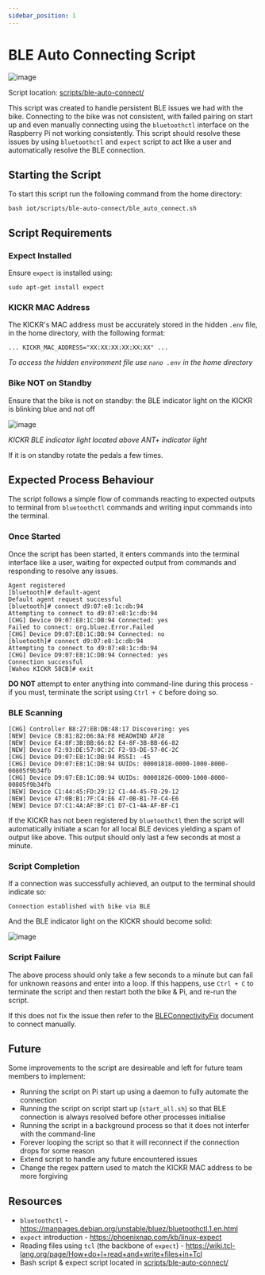 ```yaml
---
sidebar_position: 1
---
```


# BLE Auto Connecting Script

![image](../img/architecture/bike-architecture.png)

Script location: [scripts/ble-auto-connect/](https://github.com/Redback-Operations/redback-smartbike-iot/tree/main/scripts/ble-auto-connect)

This script was created to handle persistent BLE issues we had with the bike. Connecting to the bike was not consistent, with failed pairing on start up and even manually connecting using the `bluetoothctl` interface on the Raspberry Pi not working consistently. This script should resolve these issues by using `bluetoothctl` and `expect` script to act like a user and automatically resolve the BLE connection.

## Starting the Script

To start this script run the following command from the home directory: 

`bash iot/scripts/ble-auto-connect/ble_auto_connect.sh`

## Script Requirements

### Expect Installed

Ensure `expect` is installed using:

`sudo apt-get install expect`

### KICKR MAC Address

The KICKR's MAC address must be accurately stored in the hidden `.env` file, in the home directory, with the following format:

`... KICKR_MAC_ADDRESS="XX:XX:XX:XX:XX:XX" ...`

*To access the hidden environment file use `nano .env` in the home directory*

### Bike NOT on Standby

Ensure that the bike is not on standby: the BLE indicator light on the KICKR is blinking blue and not off

![image](../img/smartbike-photos/kickr-connected.jpg)

*KICKR BLE indicator light located above ANT+ indicator light*

If it is on standby rotate the pedals a few times.

## Expected Process Behaviour

The script follows a simple flow of commands reacting to expected outputs to terminal from `bluetoothctl` commands and writing input commands into the terminal.

### Once Started

Once the script has been started, it enters commands into the terminal interface like a user, waiting for expected output from commands and responding to resolve any issues. 

```
Agent registered
[bluetooth]# default-agent
Default agent request successful
[bluetooth]# connect d9:07:e8:1c:db:94
Attempting to connect to d9:07:e8:1c:db:94
[CHG] Device D9:07:E8:1C:DB:94 Connected: yes
Failed to connect: org.bluez.Error.Failed
[CHG] Device D9:07:E8:1C:DB:94 Connected: no
[bluetooth]# connect d9:07:e8:1c:db:94
Attempting to connect to d9:07:e8:1c:db:94
[CHG] Device D9:07:E8:1C:DB:94 Connected: yes
Connection successful
[Wahoo KICKR 58CB]# exit
```

**DO NOT** attempt to enter anything into command-line during this process - if you must, terminate the script using `Ctrl + C` before doing so.

### BLE Scanning

```
[CHG] Controller B8:27:EB:DB:48:17 Discovering: yes
[NEW] Device CB:81:82:06:8A:F8 HEADWIND AF28
[NEW] Device E4:8F:3B:BB:66:82 E4-8F-3B-BB-66-82
[NEW] Device F2:93:DE:57:0C:2C F2-93-DE-57-0C-2C
[CHG] Device D9:07:E8:1C:DB:94 RSSI: -45
[CHG] Device D9:07:E8:1C:DB:94 UUIDs: 00001818-0000-1000-8000-00805f9b34fb
[CHG] Device D9:07:E8:1C:DB:94 UUIDs: 00001826-0000-1000-8000-00805f9b34fb
[NEW] Device C1:44:45:FD:29:12 C1-44-45-FD-29-12
[NEW] Device 47:0B:B1:7F:C4:E6 47-0B-B1-7F-C4-E6
[NEW] Device D7:C1:4A:AF:BF:C1 D7-C1-4A-AF-BF-C1
```

If the KICKR has not been registered by `bluetoothctl` then the script will automatically initiate a scan for all local BLE devices yielding a spam of output like above. This output should only last a few seconds at most a minute.

### Script Completion

If a connection was successfully achieved, an output to the terminal should indicate so:

```
Connection established with bike via BLE
```

And the BLE indicator light on the KICKR should become solid:

![image](../img/smartbike-photos/kickr-connected.jpg)

### Script Failure

The above process should only take a few seconds to a minute but can fail for unknown reasons and enter into a loop. If this happens, use `Ctrl + C` to terminate the script and then restart both the bike & Pi, and re-run the script.

If this does not fix the issue then refer to the [BLEConnectivityFix](BLEConnectivityFix.md) document to connect manually.

## Future

Some improvements to the script are desireable and left for future team members to implement:

- Running the script on Pi start up using a daemon to fully automate the connection
- Running the script on script start up (`start_all.sh`) so that BLE connection is always resolved before other processes initialise
- Running the script in a background process so that it does not interfer with the command-line
- Forever looping the script so that it will reconnect if the connection drops for some reason
- Extend script to handle any future encountered issues
- Change the regex pattern used to match the KICKR MAC address to be more forgiving

## Resources

- `bluetoothctl` - https://manpages.debian.org/unstable/bluez/bluetoothctl.1.en.html
- `expect` introduction - https://phoenixnap.com/kb/linux-expect
- Reading files using `tcl` (the backbone of `expect`) - https://wiki.tcl-lang.org/page/How+do+I+read+and+write+files+in+Tcl
- Bash script & expect script located in [scripts/ble-auto-connect/](https://github.com/Redback-Operations/redback-smartbike-iot/tree/main/scripts/ble-auto-connect)
